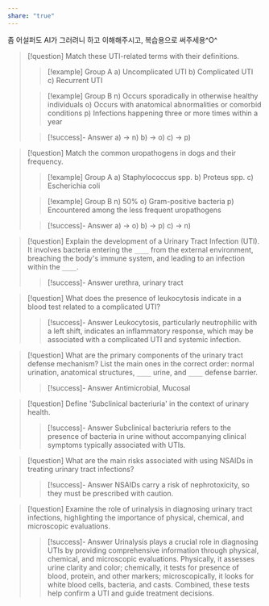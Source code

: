 ```yaml
---
share: "true"
---
```

좀 어설퍼도 AI가 그러려니 하고 이해해주시고, 복습용으로 써주세용^O^

> [!question] Match these UTI-related terms with their definitions.
>> [!example] Group A
>> a) Uncomplicated UTI
>> b) Complicated UTI
>> c) Recurrent UTI
>
>> [!example] Group B
>> n) Occurs sporadically in otherwise healthy individuals
>> o) Occurs with anatomical abnormalities or comorbid conditions
>> p) Infections happening three or more times within a year
>
>> [!success]- Answer
>> a) -> n)
>> b) -> o)
>> c) -> p)

> [!question] Match the common uropathogens in dogs and their frequency.
>> [!example] Group A
>> a) Staphylococcus spp.
>> b) Proteus spp.
>> c) Escherichia coli
>
>> [!example] Group B
>> n) 50%
>> o) Gram-positive bacteria
>> p) Encountered among the less frequent uropathogens
>
>> [!success]- Answer
>> a) -> o)
>> b) -> p)
>> c) -> n)

> [!question] Explain the development of a Urinary Tract Infection (UTI). It involves bacteria entering the `____` from the external environment, breaching the body's immune system, and leading to an infection within the `____`.
>> [!success]- Answer
>> urethra, urinary tract

> [!question] What does the presence of leukocytosis indicate in a blood test related to a complicated UTI?
>> [!success]- Answer
>> Leukocytosis, particularly neutrophilic with a left shift, indicates an inflammatory response, which may be associated with a complicated UTI and systemic infection.

> [!question] What are the primary components of the urinary tract defense mechanism? List the main ones in the correct order: normal urination, anatomical structures, `____` urine, and `____` defense barrier.
>> [!success]- Answer
>> Antimicrobial, Mucosal

> [!question] Define 'Subclinical bacteriuria' in the context of urinary health.
>> [!success]- Answer
>> Subclinical bacteriuria refers to the presence of bacteria in urine without accompanying clinical symptoms typically associated with UTIs.

> [!question] What are the main risks associated with using NSAIDs in treating urinary tract infections?
>> [!success]- Answer
>> NSAIDs carry a risk of nephrotoxicity, so they must be prescribed with caution.

> [!question] Examine the role of urinalysis in diagnosing urinary tract infections, highlighting the importance of physical, chemical, and microscopic evaluations.
>> [!success]- Answer
>> Urinalysis plays a crucial role in diagnosing UTIs by providing comprehensive information through physical, chemical, and microscopic evaluations. Physically, it assesses urine clarity and color; chemically, it tests for presence of blood, protein, and other markers; microscopically, it looks for white blood cells, bacteria, and casts. Combined, these tests help confirm a UTI and guide treatment decisions.

